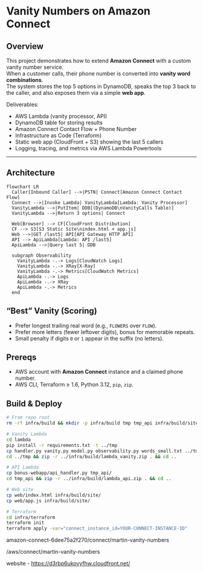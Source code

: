 # Vanity Numbers on Amazon Connect

## Overview
This project demonstrates how to extend **Amazon Connect** with a custom vanity number service.  
When a customer calls, their phone number is converted into **vanity word combinations**.  
The system stores the top 5 options in DynamoDB, speaks the top 3 back to the caller, and also exposes them via a simple **web app**.

Deliverables:
- AWS Lambda (vanity processor, API)
- DynamoDB table for storing results
- Amazon Connect Contact Flow + Phone Number
- Infrastructure as Code (Terraform)
- Static web app (CloudFront + S3) showing the last 5 callers
- Logging, tracing, and metrics via AWS Lambda Powertools

---

## Architecture

```mermaid
flowchart LR
  Caller[Inbound Caller] -->|PSTN| Connect[Amazon Connect Contact Flow]
  Connect -->|Invoke Lambda| VanityLambda[Lambda: Vanity Processor]
  VanityLambda -->|PutItem| DDB[(DynamoDB\nVanityCalls Table)]
  VanityLambda -->|Return 3 options| Connect

  Web[Browser] --> CF[CloudFront Distribution]
  CF --> S3[S3 Static Site\nindex.html + app.js]
  Web -->|GET /last5| API[API Gateway HTTP API]
  API --> ApiLambda[Lambda: API /last5]
  ApiLambda -->|Query last 5| DDB

  subgraph Observability
    VanityLambda -.-> Logs[CloudWatch Logs]
    VanityLambda -.-> XRay[X-Ray]
    VanityLambda -.-> Metrics[CloudWatch Metrics]
    ApiLambda -.-> Logs
    ApiLambda -.-> XRay
    ApiLambda -.-> Metrics
  end
 ``` 

## “Best” Vanity (Scoring)
- Prefer longest trailing real word (e.g., `FLOWERS` over `FLOW`).
- Prefer more letters (fewer leftover digits), bonus for memorable repeats.
- Small penalty if digits `0` or `1` appear in the suffix (no letters).

## Prereqs
- AWS account with **Amazon Connect** instance and a claimed phone number.
- AWS CLI, Terraform ≥ 1.6, Python 3.12, `pip`, `zip`.

## Build & Deploy

```bash
# From repo root
rm -rf infra/build && mkdir -p infra/build tmp tmp_api infra/build/site

# Vanity Lambda
cd lambda
pip install -r requirements.txt -t ../tmp
cp handler.py vanity.py model.py observability.py words_small.txt ../tmp/
cd ../tmp && zip -r ../infra/build/lambda_vanity.zip . && cd ..

# API Lambda
cp bonus-webapp/api_handler.py tmp_api/
cd tmp_api && zip -r ../infra/build/lambda_api.zip . && cd ..

# Web site
cp web/index.html infra/build/site/
cp web/app.js infra/build/site/

# Terraform
cd infra/terraform
terraform init
terraform apply -var="connect_instance_id=YOUR-CONNECT-INSTANCE-ID"
```
amazon-connect-6dee75a2f270/connect/martin-vanity-numbers

/aws/connect/martin-vanity-numbers

website  - https://d3rbp6ukovyfhw.cloudfront.net/